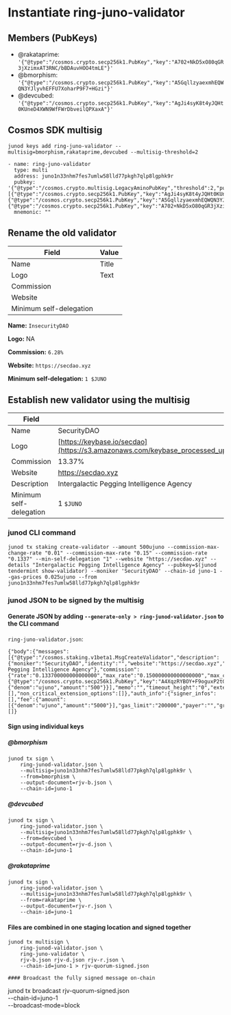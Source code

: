 # Instantiate ring-juno-validator
## Members (PubKeys)
- @rakataprime: `'{"@type":"/cosmos.crypto.secp256k1.PubKey","key":"A702+NkD5xO80qGR3jXzimxAT3RNC/bBDAuvHOO4tmLE"}'`
- @bmorphism: `'{"@type":"/cosmos.crypto.secp256k1.PubKey","key":"A5GqllzyaexmhEQWQN3YJlyvhEFFU7XoharP9F7+HGzi"}'`
- @devcubed: `'{"@type":"/cosmos.crypto.secp256k1.PubKey","key":"AgJi4syK8t4yJQHt0KUneD4XWN9WfFWrDbveilQPXaxA"}'`
## Cosmos SDK multisig
```
junod keys add ring-juno-validator --multisig=bmorphism,rakataprime,devcubed --multisig-threshold=2

- name: ring-juno-validator
  type: multi
  address: juno1n33nhm7fes7umlw58lld77pkgh7qlp8lgphk9r
  pubkey: '{"@type":"/cosmos.crypto.multisig.LegacyAminoPubKey","threshold":2,"public_keys":[{"@type":"/cosmos.crypto.secp256k1.PubKey","key":"AgJi4syK8t4yJQHt0KUneD4XWN9WfFWrDbveilQPXaxA"},{"@type":"/cosmos.crypto.secp256k1.PubKey","key":"A5GqllzyaexmhEQWQN3YJlyvhEFFU7XoharP9F7+HGzi"},{"@type":"/cosmos.crypto.secp256k1.PubKey","key":"A702+NkD5xO80qGR3jXzimxAT3RNC/bBDAuvHOO4tmLE"}]}'
  mnemonic: ""
  ```
## Rename the old validator
| Field | Value |
| --- | ----------- |
| Name | Title |
| Logo | Text |
| Commission | |
| Website | |
| Minimum self-delegation | |

**Name:** `InsecurityDAO`

**Logo:** NA

**Commission:** `6.28%`

**Website:** `https://secdao.xyz`

**Minimum self-delegation:** `1 $JUNO`

## Establish new validator using the multisig
| Field | Value |
| --- | ----------- |
| Name | SecurityDAO |
| Logo | [https://keybase.io/secdao](https://s3.amazonaws.com/keybase_processed_uploads/641b0d5f17c12764f27f6aa49d31fe05_360_360.jpg) |
| Commission | 13.37% |
| Website | https://secdao.xyz |
| Description | Intergalactic Pegging Intelligence Agency |
| Minimum self-delegation | 1 `$JUNO` |
### junod CLI command
```
junod tx staking create-validator --amount 500ujuno --commission-max-change-rate "0.01" --commission-max-rate "0.15" --commission-rate "0.1337" --min-self-delegation "1" --website "https://secdao.xyz" --details "Intergalactic Pegging Intelligence Agency" --pubkey=$(junod tendermint show-validator) --moniker 'SecurityDAO' --chain-id juno-1 --gas-prices 0.025ujuno --from juno1n33nhm7fes7umlw58lld77pkgh7qlp8lgphk9r
```

### junod JSON to be signed by the multisig
#### Generate JSON by adding `--generate-only > ring-junod-validator.json` to the CLI command
`ring-juno-validator.json`:

```
{"body":{"messages":[{"@type":"/cosmos.staking.v1beta1.MsgCreateValidator","description":{"moniker":"SecurityDAO","identity":"","website":"https://secdao.xyz","security_contact":"","details":"Intergalactic Pegging Intelligence Agency"},"commission":{"rate":"0.133700000000000000","max_rate":"0.150000000000000000","max_change_rate":"0.010000000000000000"},"min_self_delegation":"1","delegator_address":"juno1n33nhm7fes7umlw58lld77pkgh7qlp8lgphk9r","validator_address":"junovaloper1n33nhm7fes7umlw58lld77pkgh7qlp8lhupe76","pubkey":{"@type":"/cosmos.crypto.secp256k1.PubKey","key":"A4XqzRYBOY+F9oguxP2tG5J3DeenDPqt+SKHIi8scafS"},"value":{"denom":"ujuno","amount":"500"}}],"memo":"","timeout_height":"0","extension_options":[],"non_critical_extension_options":[]},"auth_info":{"signer_infos":[],"fee":{"amount":[{"denom":"ujuno","amount":"5000"}],"gas_limit":"200000","payer":"","granter":""}},"signatures":[]}
```
#### Sign using individual keys
##### @bmorphism
```
junod tx sign \
    ring-junod-validator.json \
    --multisig=juno1n33nhm7fes7umlw58lld77pkgh7qlp8lgphk9r \
    --from=bmorphism \
    --output-document=rjv-b.json \
    --chain-id=juno-1
```
##### @devcubed
```
junod tx sign \
    ring-junod-validator.json \
    --multisig=juno1n33nhm7fes7umlw58lld77pkgh7qlp8lgphk9r \
    --from=devcubed \
    --output-document=rjv-d.json \
    --chain-id=juno-1
```
##### @rakataprime
```
junod tx sign \
    ring-junod-validator.json \
    --multisig=juno1n33nhm7fes7umlw58lld77pkgh7qlp8lgphk9r \
    --from=rakataprime \
    --output-document=rjv-r.json \
    --chain-id=juno-1
```

#### Files are combined in one staging location and signed together

```
junod tx multisign \
    ring-junod-validator.json \
    ring-juno-validator \
    rjv-b.json rjv-d.json rjv-r.json \
    --chain-id=juno-1 > rjv-quorum-signed.json

#### Broadcast the fully signed message on-chain
```
junod tx broadcast rjv-quorum-signed.json \
    --chain-id=juno-1 \
    --broadcast-mode=block
```
